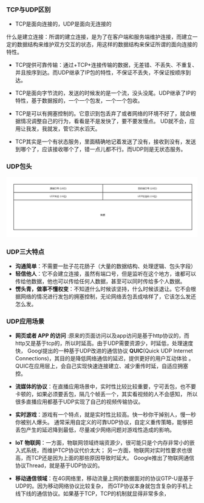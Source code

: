 ### TCP与UDP区别
* TCP是面向连接的，UDP是面向无连接的  

什么是建立连接：所谓的建立连接，是为了在客户端和服务端维护连接，而建立一定的数据结构来维护双方交互的状态，用这样的数据结构来保证所谓的面向连接的特性。

* TCP提供可靠传输：通过+TCP+连接传输的数据，无差错、不丢失、不重复、并且按序到达。而UDP继承了IP包的特性，不保证不丢失，不保证按顺序到达。

* TCP是面向字节流的，发送的时候发的是一个流，没头没尾。UDP继承了IP的特性，基于数据报的，一个一个包发，一个一个包收。

* TCP是可以有拥塞控制的。它意识到包丢弃了或者网络的环境不好了，就会根据情况调整自己的行为，看看是不是发快了，要不要发慢点。
UD就不会，应用让我发，我就发，管它洪水滔天。

* TCP其实是一个有状态服务，里面精确地记着发送了没有，接收到没有，发送到哪个了，应该接收哪个了，错一点儿都不行。而UDP则是无状态服务。

### UDP包头
![image](https://github.com/islongfei/Blog/blob/master/images/UDP%E5%8C%85%E5%A4%B4.jpg)

### UDP三大特点
* **沟通简单**：不需要一肚子花花肠子（大量的数据结构、处理逻辑、包头字段）
* **轻信他人**：它不会建立连接，虽然有端口号，但是监听在这个地方，谁都可以传给他数据，他也可以传给任何人数据，甚至可以同时传给多个人数据。
* **愣头青，做事不懂权变**：不知道什么时候该坚持，什么时候该退让。它不会根据网络的情况进行发包的拥塞控制，无论网络丢包丢成啥样了，它该怎么发还怎么发。

### UDP应用场景
* **网页或者 APP 的访问** :原来的页面访问以及app访问是基于http协议的，而http又是基于tcp的，所以时延高。由于UDP需要资源少，时延低，处理速度快，
Googl提出的一种基于UDP改进的通信协议 **QUIC**(Quick UDP Internet Connections)，其目的是降低网络通信的延迟，提供更好的用户互动体验
。QUIC在应用层上，会自己实现快速连接建立、减少重传时延，自适应拥塞控。

* **流媒体的协议**：在直播应用场景中，实时性比较比较重要，宁可丢包，也不要卡顿的，如果必须要丢包，隔几个帧丢一个，其实看视频的人不会感知，
所以很多直播应用都基于UDP实现了自己的视频传输协议。  

* **实时游戏**：游戏有一个特点，就是实时性比较高。快一秒你干掉别人，慢一秒你被别人爆头。
通常采用自定义的可靠UDP协议，自定义重传策略，能够把丢包产生的延迟降到最低，尽量减少网络问题对游戏性造成的影响。

* **IoT 物联网**：一方面，物联网领域终端资源少，很可能只是个内存非常小的嵌入式系统，而维护TCP协议代价太大；
另一方面，物联网对实时性要求也很高，而TCP还是因为上面的那些原因导致时延大。
Google推出了物联网通信协议Thread，就是基于UDP协议的。

* **移动通信领域**：在4G网络里，移动流量上网的数据面对的协议GTP-U是基于UDP的。因为移动网络协议比较复杂，
而GTP协议本身就包含复杂的手机上线下线的通信协议。如果基于TCP，TCP的机制就显得非常多余，
